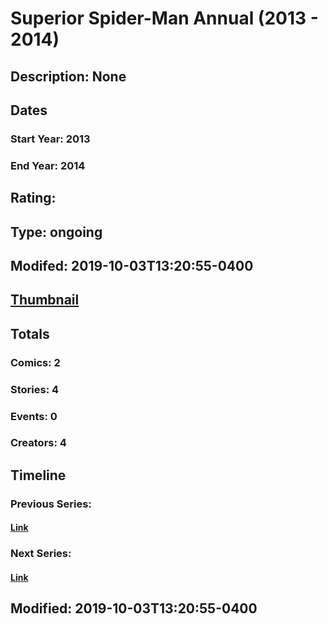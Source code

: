 # Superior Spider-Man Annual (2013 - 2014)
## Description: None
## Dates
### Start Year: 2013
### End Year: 2014
## Rating: 
## Type: ongoing
## Modifed: 2019-10-03T13:20:55-0400
## [Thumbnail](http://i.annihil.us/u/prod/marvel/i/mg/4/00/5d939c725236e.jpg)
## Totals
### Comics: 2
### Stories: 4
### Events: 0
### Creators: 4
## Timeline
### Previous Series: 
#### [Link]()
### Next Series: 
#### [Link]()
## Modified: 2019-10-03T13:20:55-0400